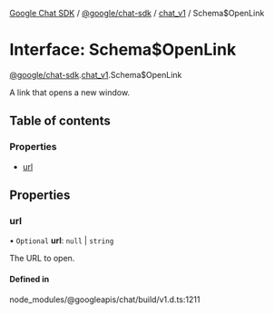 [Google Chat SDK](../README.md) / [@google/chat-sdk](../modules/google_chat_sdk.md) / [chat\_v1](../modules/google_chat_sdk.chat_v1.md) / Schema$OpenLink

# Interface: Schema$OpenLink

[@google/chat-sdk](../modules/google_chat_sdk.md).[chat_v1](../modules/google_chat_sdk.chat_v1.md).Schema$OpenLink

A link that opens a new window.

## Table of contents

### Properties

- [url](google_chat_sdk.chat_v1.Schema_OpenLink.md#url)

## Properties

### url

• `Optional` **url**: ``null`` \| `string`

The URL to open.

#### Defined in

node_modules/@googleapis/chat/build/v1.d.ts:1211
